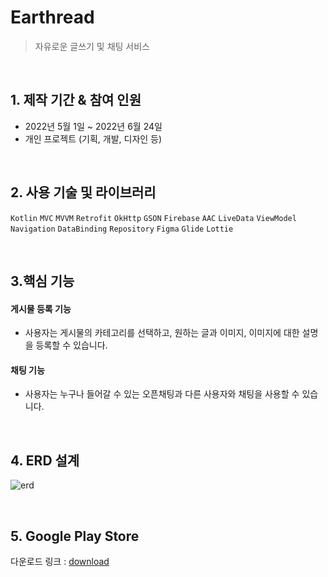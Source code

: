 # Earthread

> 자유로운 글쓰기 및 채팅 서비스


</br>

## 1. 제작 기간 & 참여 인원
- 2022년 5월 1일 ~ 2022년 6월 24일
- 개인 프로젝트 (기획, 개발, 디자인 등)


</br>

## 2. 사용 기술 및 라이브러리
`Kotlin` `MVC` `MVVM` `Retrofit` `OkHttp` `GSON` `Firebase` `AAC` `LiveData` `ViewModel` `Navigation` `DataBinding` `Repository` `Figma` `Glide` `Lottie`




</br>

## 3.핵심 기능
#### 게시물 등록 기능
- 사용자는 게시물의 카테고리를 선택하고, 원하는 글과 이미지, 이미지에 대한 설명을 등록할 수 있습니다.
#### 채팅 기능
- 사용자는 누구나 들어갈 수 있는 오픈채팅과 다른 사용자와 채팅을 사용할 수 있습니다.

</br>

## 4. ERD 설계
![erd](https://user-images.githubusercontent.com/72954404/176681750-9fe12973-53b5-4023-beb5-e5691f1fe14c.png)

</br>

## 5. Google Play Store
다운로드 링크 : [download](https://play.google.com/store/apps/details?id=com.crystal.worldchat)
